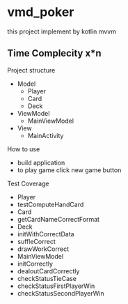 # vmd_poker

this project implement by kotlin mvvm 

## Time Complecity x*n

Project structure 
- Model
  - Player
  - Card
  - Deck
- ViewModel
  - MainViewModel
- View
  - MainActivity

How to use
- build application
- to play game click new game button

Test Coverage
- Player
 - testComputeHandCard
- Card
 - getCardNameCorrectFormat
- Deck
 - initWithCorrectData
 - suffleCorrect
 - drawWorkCorrect
- MainViewModel
 - initCorrectly
 - dealoutCardCorrectly
 - checkStatusTieCase
 - checkStatusFirstPlayerWin
 - checkStatusSecondPlayerWin